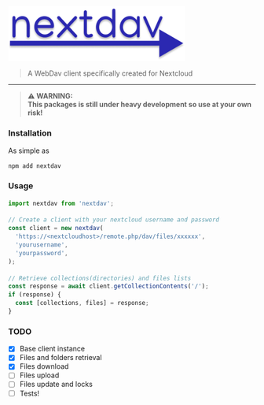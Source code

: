 <img width="360" src="docs/logo.png" alt="Got">

> A WebDav client specifically created for Nextcloud

---

> **⚠ WARNING:**  
> **This packages is still under heavy development so use at your own risk!**

### Installation

As simple as

```bash
npm add nextdav
```

### Usage

```js
import nextdav from 'nextdav';

// Create a client with your nextcloud username and password
const client = new nextdav(
  'https://<nextcloudhost>/remote.php/dav/files/xxxxxx',
  'yourusername',
  'yourpassword',
);

// Retrieve collections(directories) and files lists
const response = await client.getCollectionContents('/');
if (response) {
  const [collections, files] = response;
}
```

### TODO

- [x] Base client instance
- [x] Files and folders retrieval
- [x] Files download
- [ ] Files upload
- [ ] Files update and locks
- [ ] Tests!
